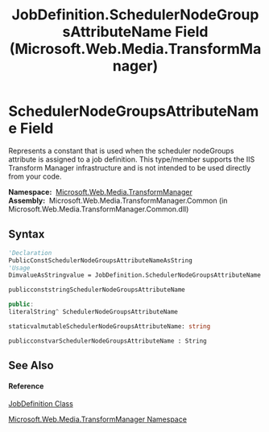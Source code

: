 ﻿---
title: JobDefinition.SchedulerNodeGroupsAttributeName Field (Microsoft.Web.Media.TransformManager)
TOCTitle: SchedulerNodeGroupsAttributeName Field
ms:assetid: F:Microsoft.Web.Media.TransformManager.JobDefinition.SchedulerNodeGroupsAttributeName
ms:mtpsurl: https://msdn.microsoft.com/en-us/library/microsoft.web.media.transformmanager.jobdefinition.schedulernodegroupsattributename(v=VS.90)
ms:contentKeyID: 35520659
ms.date: 06/14/2012
mtps_version: v=VS.90
f1_keywords:
- Microsoft.Web.Media.TransformManager.JobDefinition.SchedulerNodeGroupsAttributeName
dev_langs:
- CSharp
- JScript
- VB
- FSharp
- c++
api_location:
- Microsoft.Web.Media.TransformManager.Common.dll
api_name:
- Microsoft.Web.Media.TransformManager.JobDefinition.SchedulerNodeGroupsAttributeName
api_type:
- Managed
topic_type:
- apiref
- kbSyntax
product_family_name: VS
ROBOTS: INDEX,FOLLOW
---

# SchedulerNodeGroupsAttributeName Field

Represents a constant that is used when the scheduler nodeGroups attribute is assigned to a job definition. This type/member supports the IIS Transform Manager infrastructure and is not intended to be used directly from your code.

**Namespace:**  [Microsoft.Web.Media.TransformManager](microsoft-web-media-transformmanager-namespace.md)  
**Assembly:**  Microsoft.Web.Media.TransformManager.Common (in Microsoft.Web.Media.TransformManager.Common.dll)

## Syntax

``` vb
'Declaration
PublicConstSchedulerNodeGroupsAttributeNameAsString
'Usage
DimvalueAsStringvalue = JobDefinition.SchedulerNodeGroupsAttributeName
```

``` csharp
publicconststringSchedulerNodeGroupsAttributeName
```

``` c++
public:
literalString^ SchedulerNodeGroupsAttributeName
```

``` fsharp
staticvalmutableSchedulerNodeGroupsAttributeName: string
```

``` jscript
publicconstvarSchedulerNodeGroupsAttributeName : String
```

## See Also

#### Reference

[JobDefinition Class](jobdefinition-class-microsoft-web-media-transformmanager.md)

[Microsoft.Web.Media.TransformManager Namespace](microsoft-web-media-transformmanager-namespace.md)

